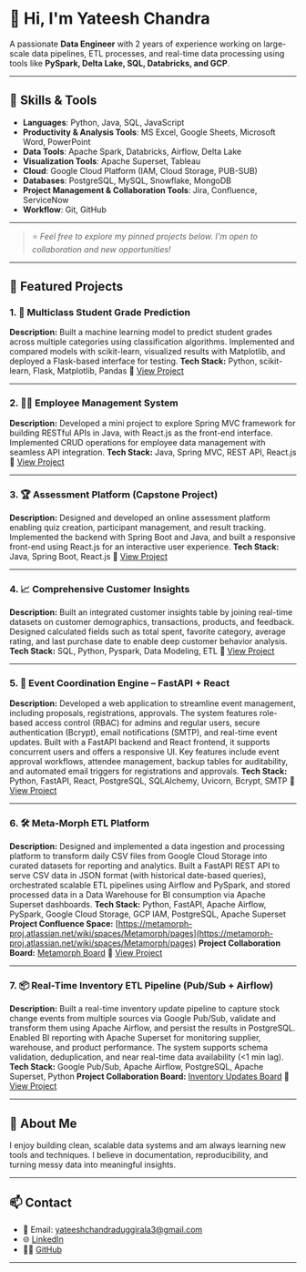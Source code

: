 # 👋 Hi, I'm Yateesh Chandra

A passionate **Data Engineer** with 2 years of experience working on large-scale data pipelines, ETL processes, and real-time data processing using tools like **PySpark, Delta Lake, SQL, Databricks, and GCP**.

---

## 🧰 Skills & Tools

- **Languages**: Python, Java, SQL, JavaScript
- **Productivity & Analysis Tools**: MS Excel, Google Sheets, Microsoft Word, PowerPoint
- **Data Tools**: Apache Spark, Databricks, Airflow, Delta Lake
- **Visualization Tools**: Apache Superset, Tableau
- **Cloud**: Google Cloud Platform (IAM, Cloud Storage, PUB-SUB)
- **Databases**: PostgreSQL, MySQL, Snowflake, MongoDB
- **Project Management & Collaboration Tools**: Jira, Confluence, ServiceNow
- **Workflow**: Git, GitHub

---

> ⭐ *Feel free to explore my pinned projects below. I'm open to collaboration and new opportunities!*

---

## 📂 Featured Projects

### 1. 🤖 Multiclass Student Grade Prediction
**Description:** Built a machine learning model to predict student grades across multiple categories using classification algorithms. Implemented and compared models with scikit-learn, visualized results with Matplotlib, and deployed a Flask-based interface for testing.
**Tech Stack:** Python, scikit-learn, Flask, Matplotlib, Pandas
🔗 [View Project](https://github.com/yateesh-chandra-duggirala/Multiclass-Student-Grade-Prediction)

---

### 2. 👨‍💼 Employee Management System
**Description:** Developed a mini project to explore Spring MVC framework for building RESTful APIs in Java, with React.js as the front-end interface. Implemented CRUD operations for employee data management with seamless API integration.
**Tech Stack:** Java, Spring MVC, REST API, React.js
🔗 [View Project](https://github.com/yateesh-chandra-duggirala/EmployeeManagement)

---

### 3. 🏆 Assessment Platform (Capstone Project)
**Description:** Designed and developed an online assessment platform enabling quiz creation, participant management, and result tracking. Implemented the backend with Spring Boot and Java, and built a responsive front-end using React.js for an interactive user experience.
**Tech Stack:** Java, Spring Boot, React.js
🔗 [View Project](https://github.com/yateesh-chandra-duggirala/assessment-platform)

---

### 4. 📈 Comprehensive Customer Insights
**Description:** Built an integrated customer insights table by joining real-time datasets on customer demographics, transactions, products, and feedback. Designed calculated fields such as total spent, favorite category, average rating, and last purchase date to enable deep customer behavior analysis.
**Tech Stack:** SQL, Python, Pyspark, Data Modeling, ETL
🔗 [View Project](https://github.com/yateesh-chandra-duggirala/Data-Engineering-Pyspark-Projects/tree/master/Customer-Insights)

---

### 5. 🎯 Event Coordination Engine – FastAPI + React
**Description:** Developed a  web application to streamline event management, including proposals, registrations, approvals. The system features role-based access control (RBAC) for admins and regular users, secure authentication (Bcrypt), email notifications (SMTP), and real-time event updates. Built with a FastAPI backend and React frontend, it supports concurrent users and offers a responsive UI. Key features include event approval workflows, attendee management, backup tables for auditability, and automated email triggers for registrations and approvals.
**Tech Stack:** Python, FastAPI, React, PostgreSQL, SQLAlchemy, Uvicorn, Bcrypt, SMTP
🔗 [View Project](https://github.com/yateesh-chandra-duggirala/ece-project-fastapi)

---

### 6. 🛠 Meta-Morph ETL Platform
**Description:** Designed and implemented a data ingestion and processing platform to transform daily CSV files from Google Cloud Storage into curated datasets for reporting and analytics. Built a FastAPI REST API to serve CSV data in JSON format (with historical date-based queries), orchestrated scalable ETL pipelines using Airflow and PySpark, and stored processed data in a Data Warehouse for BI consumption via Apache Superset dashboards.
**Tech Stack:** Python, FastAPI, Apache Airflow, PySpark, Google Cloud Storage, GCP IAM, PostgreSQL, Apache Superset
**Project Confluence Space:** [https://metamorph-proj.atlassian.net/wiki/spaces/Metamorph/pages](https://metamorph-proj.atlassian.net/wiki/spaces/Metamorph/pages)
**Project Collaboration Board:** [Metamorph Board](https://trello.com/b/P82zyRit/meta-morph)
🔗 [View Project](https://github.com/yateesh-chandra-duggirala/Meta-Morph-ETL-Databricks)

---

### 7. 📦 Real-Time Inventory ETL Pipeline (Pub/Sub + Airflow)
**Description:** Built a real-time inventory update pipeline to capture stock change events from multiple sources via Google Pub/Sub, validate and transform them using Apache Airflow, and persist the results in PostgreSQL. Enabled BI reporting with Apache Superset for monitoring supplier, warehouse, and product performance. The system supports schema validation, deduplication, and near real-time data availability (<1 min lag).
**Tech Stack:** Google Pub/Sub, Apache Airflow, PostgreSQL, Apache Superset, Python
**Project Collaboration Board:** [Inventory Updates Board](https://trello.com/b/kPWXASAI/inventory-updates)
🔗 [View Project](https://github.com/yateesh-chandra-duggirala/ETL_PubSub_Project)

---

## 📝 About Me

I enjoy building clean, scalable data systems and am always learning new tools and techniques. I believe in documentation, reproducibility, and turning messy data into meaningful insights.

---

## 📫 Contact
- 📧 Email: [yateeshchandraduggirala3@gmail.com](mailto:yateeshchandraduggirala3@gmail.com)
- 🌐 [LinkedIn](www.linkedin.com/in/yateesh-chandra-duggirala-989a1b214)
- 🧑‍💻 [GitHub](https://github.com/yateesh-chandra-duggirala)

---
